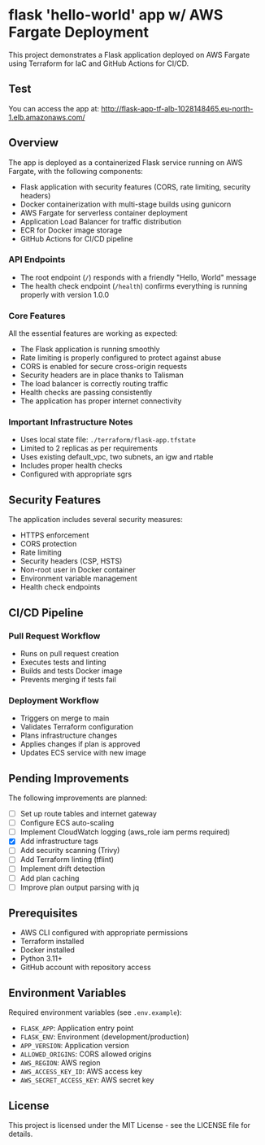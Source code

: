 # flask 'hello-world' app w/ AWS Fargate Deployment

This project demonstrates a Flask application deployed on AWS Fargate using Terraform for IaC and GitHub Actions for CI/CD.

## Test

You can access the app at:
http://flask-app-tf-alb-1028148465.eu-north-1.elb.amazonaws.com/

## Overview

The app is deployed as a containerized Flask service running on AWS Fargate, with the following components:
- Flask application with security features (CORS, rate limiting, security headers)
- Docker containerization with multi-stage builds using gunicorn
- AWS Fargate for serverless container deployment
- Application Load Balancer for traffic distribution
- ECR for Docker image storage
- GitHub Actions for CI/CD pipeline

### API Endpoints
- The root endpoint (`/`) responds with a friendly "Hello, World" message
- The health check endpoint (`/health`) confirms everything is running properly with version 1.0.0

### Core Features
All the essential features are working as expected:
- The Flask application is running smoothly
- Rate limiting is properly configured to protect against abuse
- CORS is enabled for secure cross-origin requests
- Security headers are in place thanks to Talisman
- The load balancer is correctly routing traffic
- Health checks are passing consistently
- The application has proper internet connectivity

### Important Infrastructure Notes
- Uses local state file: `./terraform/flask-app.tfstate`
- Limited to 2 replicas as per requirements
- Uses existing default_vpc, two subnets, an igw and rtable
- Includes proper health checks
- Configured with appropriate sgrs

## Security Features
The application includes several security measures:
- HTTPS enforcement
- CORS protection
- Rate limiting
- Security headers (CSP, HSTS)
- Non-root user in Docker container
- Environment variable management
- Health check endpoints

## CI/CD Pipeline

### Pull Request Workflow
- Runs on pull request creation
- Executes tests and linting
- Builds and tests Docker image
- Prevents merging if tests fail

### Deployment Workflow
- Triggers on merge to main
- Validates Terraform configuration
- Plans infrastructure changes
- Applies changes if plan is approved
- Updates ECS service with new image

## Pending Improvements

The following improvements are planned:
- [ ] Set up route tables and internet gateway
- [ ] Configure ECS auto-scaling
- [ ] Implement CloudWatch logging (aws_role iam perms required)
- [X] Add infrastructure tags
- [ ] Add security scanning (Trivy)
- [ ] Add Terraform linting (tflint)
- [ ] Implement drift detection
- [ ] Add plan caching
- [ ] Improve plan output parsing with jq 

## Prerequisites

- AWS CLI configured with appropriate permissions
- Terraform installed
- Docker installed
- Python 3.11+
- GitHub account with repository access

## Environment Variables

Required environment variables (see `.env.example`):
- `FLASK_APP`: Application entry point
- `FLASK_ENV`: Environment (development/production)
- `APP_VERSION`: Application version
- `ALLOWED_ORIGINS`: CORS allowed origins
- `AWS_REGION`: AWS region
- `AWS_ACCESS_KEY_ID`: AWS access key
- `AWS_SECRET_ACCESS_KEY`: AWS secret key

## License

This project is licensed under the MIT License - see the LICENSE file for details. 